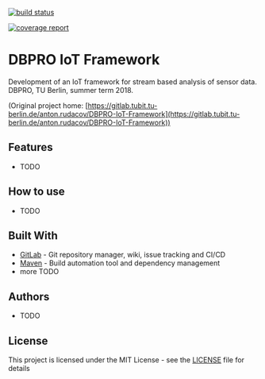 
[![build status](https://gitlab.tubit.tu-berlin.de/anton.rudacov/DBPRO-IoT-Framework/badges/master/build.svg)](https://gitlab.tubit.tu-berlin.de/anton.rudacov/DBPRO-IoT-Framework/commits/master)  

[![coverage report](https://gitlab.tubit.tu-berlin.de/anton.rudacov/DBPRO-IoT-Framework/badges/master/coverage.svg)](https://gitlab.tubit.tu-berlin.de/anton.rudacov/DBPRO-IoT-Framework/commits/master)


# DBPRO IoT Framework

Development of an IoT framework for stream based analysis of sensor data. DBPRO, TU Berlin, summer term 2018.

(Original project home: [https://gitlab.tubit.tu-berlin.de/anton.rudacov/DBPRO-IoT-Framework](https://gitlab.tubit.tu-berlin.de/anton.rudacov/DBPRO-IoT-Framework))
 
  
## Features

* TODO
 
 
## How to use

* TODO
 
 
## Built With

* [GitLab](https://about.gitlab.com/) - Git repository manager, wiki, issue tracking and CI/CD
* [Maven](https://maven.apache.org/) - Build automation tool and dependency management
* more TODO
 
## Authors

* TODO
 
 
## License

This project is licensed under the MIT License - see the [LICENSE](LICENSE) file for details
